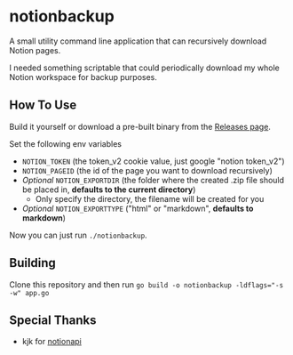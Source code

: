 # notionbackup

A small utility command line application that can recursively download Notion pages.

I needed something scriptable that could periodically download my whole Notion workspace for backup purposes.

## How To Use

Build it yourself or download a pre-built binary from the [Releases page](https://github.com/5hay/notionbackup/releases).

Set the following env variables

- `NOTION_TOKEN` (the token_v2 cookie value, just google "notion token_v2")
- `NOTION_PAGEID` (the id of the page you want to download recursively)
- _Optional_ `NOTION_EXPORTDIR` (the folder where the created .zip file should be placed in, **defaults to the current directory**)
  - Only specify the directory, the filename will be created for you
- _Optional_ `NOTION_EXPORTTYPE` ("html" or "markdown", **defaults to markdown**)

Now you can just run `./notionbackup`.

## Building

Clone this repository and then run `go build -o notionbackup -ldflags="-s -w" app.go`

## Special Thanks

- kjk for [notionapi](https://github.com/kjk/notionapi)
